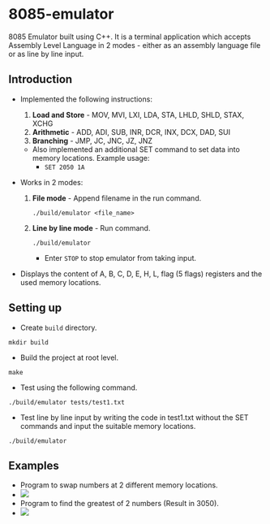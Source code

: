 # 8085-emulator
8085 Emulator built using C++. It is a terminal application which accepts Assembly Level Language in 2 modes - either as an assembly language file or as line by line input.

## Introduction

- Implemented the following instructions:
  1. **Load and Store** - MOV, MVI, LXI, LDA, STA, LHLD, SHLD, STAX, XCHG
  2. **Arithmetic** - ADD, ADI, SUB, INR, DCR, INX, DCX, DAD, SUI
  3. **Branching** - JMP, JC, JNC, JZ, JNZ
  - Also implemented an additional SET command to set data into memory locations. Example usage:
    - `SET 2050 1A`

- Works in 2 modes:
  1. **File mode** - Append filename in the run command.
     ```terminal
     ./build/emulator <file_name>
     ```
  2. **Line by line mode** - Run command.
     ```terminal
     ./build/emulator
     ```
     - Enter `STOP` to stop emulator from taking input.

- Displays the content of A, B, C, D, E, H, L, flag (5 flags) registers and the used memory locations.
## Setting up
- Create `build` directory.
```terminal
mkdir build
```
- Build the project at root level.
```terminal
make
```
- Test using the following command.
```terminal
./build/emulator tests/test1.txt 
```
- Test line by line input by writing the code in test1.txt without the SET commands and input the suitable memory locations.
```terminal
./build/emulator
```

## Examples
- Program to swap numbers at 2 different memory locations.
- <img  src="https://github.com/user-attachments/assets/4ad532bd-754a-4757-964c-45370be4e044">
- Program to find the greatest of 2 numbers (Result in 3050).
- <img  src="https://github.com/user-attachments/assets/e912e641-de7a-4d84-b3c5-1f7831460ecf">


